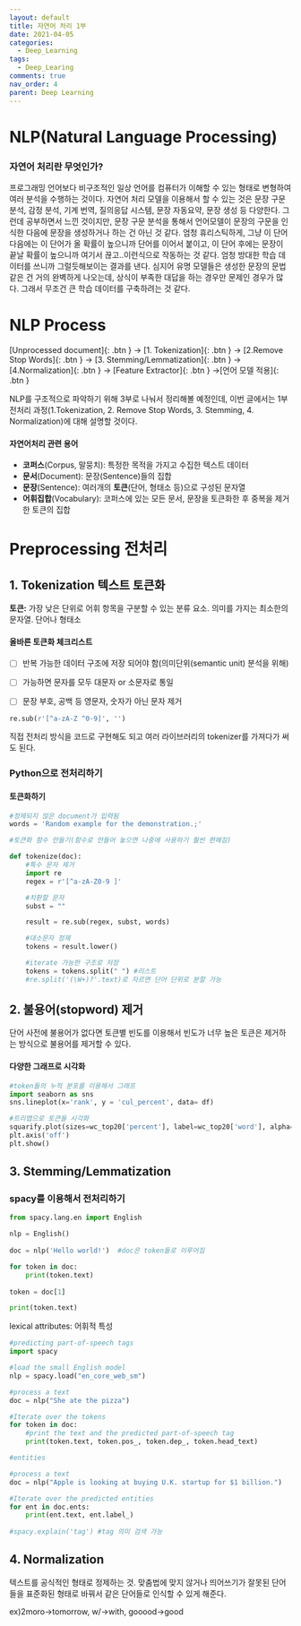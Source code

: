 ```yaml
---
layout: default
title: 자연어 처리 1부                                                                 
date: 2021-04-05
categories:
  - Deep_Learning
tags:
  - Deep_Learing
comments: true
nav_order: 4
parent: Deep Learning
---
```




# NLP(Natural Language Processing)

### 자연어 처리란 무엇인가? 

프로그래밍 언어보다 비구조적인 일상 언어를 컴퓨터가 이해할 수 있는 형태로 변형하여 여러 분석을 수행하는 것이다. 자연어 처리 모델을 이용해서 할 수 있는 것은 문장 구문 분석, 감정 분석, 기계 번역, 질의응답 시스템, 문장 자동요약, 문장 생성 등 다양한다. 그런데 공부하면서 느낀 것이지만, 문장 구문 분석을 통해서 언어모델이 문장의 구문을 인식한 다음에 문장을 생성하거나 하는 건 아닌 것 같다. 엄청 휴리스틱하게, 그냥 이 단어 다음에는 이 단어가 올 확률이 높으니까 단어를 이어서 붙이고,  이 단어 후에는 문장이 끝날 확률이 높으니까 여기서 끊고..이런식으로 작동하는 것 같다. 엄청 방대한 학습 데이터를 쓰니까 그럴듯해보이는 결과를 낸다.  심지어 유명 모델들은 생성한 문장의 문법 같은 건 거의 완벽하게 나오는데, 상식이 부족한 대답을 하는 경우만 문제인 경우가 많다. 그래서 무조건 큰 학습 데이터를 구축하려는 것 같다. 



# NLP Process



<span class="fs-8">
[Unprocessed document]{: .btn }
</span> -> <span class="fs-8">
[1. Tokenization]{: .btn }
</span>-> <span class="fs-8">
[2.Remove Stop Words]{: .btn }
</span> -> <span class="fs-8">
[3. Stemming/Lemmatization]{: .btn }
</span>-><span class="fs-8">
[4.Normalization]{: .btn }
</span>-><span class="fs-8">
[Feature Extractor]{: .btn }
</span>-><span class="fs-8">[언어 모델 적용]{: .btn }</span>



NLP를 구조적으로 파악하기 위해 3부로 나눠서 정리해볼 예정인데, 이번 글에서는 1부 전처리 과정(1.Tokenization, 2. Remove Stop Words, 3. Stemming, 4. Normalization)에 대해 설명할 것이다. 



#### 자연어처리 관련 용어

- **코퍼스**(Corpus, 말뭉치):  특정한 목적을 가지고 수집한 텍스트 데이터
- **문서**(Document): 문장(Sentence)들의 집합
- **문장**(Sentence): 여러개의 **토큰**(단어, 형태소 등)으로 구성된 문자열 
- **어휘집합**(Vocabulary): 코퍼스에 있는 모든 문서, 문장을 토큰화한 후 중복을 제거한 토큰의 집합



# Preprocessing 전처리



## 1. Tokenization 텍스트 토큰화

**토큰:** 가장 낮은 단위로 어휘 항목을 구분할 수 있는 분류 요소. 의미를 가지는 최소한의 문자열. 단어나 형태소



#### 올바른 토큰화 체크리스트

- [ ]  반복 가능한 데이터 구조에 저장 되어야 함(의미단위(semantic unit) 분석을 위해)

- [ ]  가능하면 문자를 모두 대문자 or 소문자로 통일

- [ ]  문장 부호, 공백 등 영문자, 숫자가 아닌 문자 제거

```python
re.sub(r'[^a-zA-Z ^0-9]', '')
```

직접 전처리 방식을 코드로 구현해도 되고 여러 라이브러리의 tokenizer를 가져다가 써도 된다.

### Python으로 전처리하기

#### 토큰화하기

```python
#정제되지 않은 document가 입력됨
words = 'Random example for the demonstration.;'

#토큰화 함수 만들기(함수로 만들어 놓으면 나중에 사용하기 훨씬 편해짐)

def tokenize(doc):
	#특수 문자 제거
    import re
    regex = r'[^a-zA-Z0-9 ]'

    #치환할 문자
    subst = ""

    result = re.sub(regex, subst, words)

    #대소문자 정제
    tokens = result.lower()

    #iterate 가능한 구조로 저장
    tokens = tokens.split(" ") #리스트
    #re.split('(\W+)?'.text)로 자르면 단어 단위로 분할 가능


```



## 2. 불용어(stopword) 제거

단어 사전에 불용어가 없다면 토큰별 빈도를 이용해서 빈도가 너무 높은 토큰은 제거하는 방식으로 불용어를 제거할 수 있다.



#### 다양한 그래프로 시각화

```python
#token들의 누적 분포를 이용해서 그래프 
import seaborn as sns
sns.lineplot(x='rank', y = 'cul_percent', data= df)

#트리맵으로 토큰들 시각화
squarify.plot(sizes=wc_top20['percent'], label=wc_top20['word'], alpha=0.6)
plt.axis('off')
plt.show()
```



## 3. Stemming/Lemmatization

### spacy를 이용해서 전처리하기

```python
from spacy.lang.en import English

nlp = English()
 
doc = nlp('Hello world!')  #doc은 token들로 이루어짐

for token in doc:
    print(token.text)
    
token = doc[1]

print(token.text)
```

lexical attributes: 어휘적 특성

```python
#predicting part-of-speech tags
import spacy

#load the small English model
nlp = spacy.load("en_core_web_sm")

#process a text
doc = nlp("She ate the pizza")

#Iterate over the tokens
for token in doc:
    #print the text and the predicted part-of-speech tag
    print(token.text, token.pos_, token.dep_, token.head_text)
```

```python
#entities

#process a text
doc = nlp("Apple is looking at buying U.K. startup for $1 billion.")

#Iterate over the predicted entities
for ent in doc.ents:
    print(ent.text, ent.label_)
    
#spacy.explain('tag') #tag 의미 검색 가능
```



## 4. Normalization

텍스트를 공식적인 형태로 정제하는 것. 맞춤법에 맞지 않거나 띄어쓰기가 잘못된 단어들을 표준화된 형태로 바꿔서 같은 단어들로 인식할 수 있게 해준다.

ex)2moro->tomorrow, w/->with, gooood->good